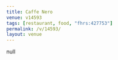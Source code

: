 ```yaml
---
title: Caffe Nero
venue: v14593
tags: [restaurant, food, "fhrs:427753"]
permalink: /v/14593/
layout: venue
---
```

null